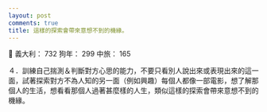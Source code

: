 ```yaml
---
layout: post
comments: true
title: 這樣的探索會帶來意想不到的機緣。
---
```


:bow: 義大利： 732 狗年： 299 中旅： 165


４．訓練自己揣測＆判斷對方心思的能力，不要只看別人說出來或表現出來的這一面，試著探索對方不為人知的另一面（例如興趣）每個人都像一部電影，想了解那個人的生活，想看看那個人過著甚麼樣的人生，類似這樣的探索會帶來意想不到的機緣。
